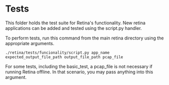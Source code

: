 # Tests

This folder holds the test suite for Retina's functionality. New retina applications can be added and tested using the script.py handler.

To perform tests, run this command from the main retina directory using the appropriate arguments.

`./retina/tests/funcionality/script.py app_name expected_output_file_path output_file_path pcap_file`

For some tests, including the basic_test, a pcap_file is not necessary if running Retina offline. In that scenario, you may pass anything into this argument.
